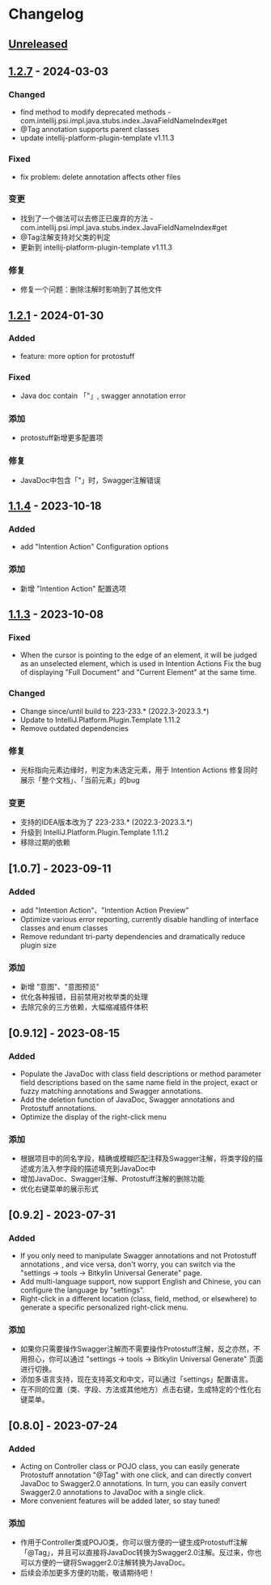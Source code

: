 <!-- Keep a Changelog guide -> https://keepachangelog.com -->

# Changelog

## [Unreleased]

## [1.2.7] - 2024-03-03

### Changed

- find method to modify deprecated methods - com.intellij.psi.impl.java.stubs.index.JavaFieldNameIndex#get
- @Tag annotation supports parent classes
- update intellij-platform-plugin-template v1.11.3

### Fixed

- fix problem: delete annotation affects other files

### 变更

- 找到了一个做法可以去修正已废弃的方法 - com.intellij.psi.impl.java.stubs.index.JavaFieldNameIndex#get
- @Tag注解支持对父类的判定
- 更新到 intellij-platform-plugin-template v1.11.3

### 修复

- 修复一个问题：删除注解时影响到了其他文件

## [1.2.1] - 2024-01-30

### Added

- feature: more option for protostuff

### Fixed

- Java doc contain 「"」, swagger annotation error

### 添加

- protostuff新增更多配置项

### 修复

- JavaDoc中包含「"」时，Swagger注解错误

## [1.1.4] - 2023-10-18

### Added

- add "Intention Action" Configuration options

### 添加

- 新增 "Intention Action" 配置选项

## [1.1.3] - 2023-10-08

### Fixed

- When the cursor is pointing to the edge of an element, it will be judged as an unselected element, which is used in Intention Actions Fix the bug of displaying "Full Document" and "Current Element" at the same time.

### Changed

- Change since/until build to 223-233.* (2022.3-2023.3.*)
- Update to IntelliJ.Platform.Plugin.Template 1.11.2
- Remove outdated dependencies

### 修复

- 光标指向元素边缘时，判定为未选定元素，用于 Intention Actions 修复同时展示「整个文档」、「当前元素」的bug

### 变更

- 支持的IDEA版本改为了 223-233.* (2022.3-2023.3.*)
- 升级到 IntelliJ.Platform.Plugin.Template 1.11.2
- 移除过期的依赖

## [1.0.7] - 2023-09-11

### Added

- add "Intention Action"、"Intention Action Preview"
- Optimize various error reporting, currently disable handling of interface classes and enum classes
- Remove redundant tri-party dependencies and dramatically reduce plugin size

### 添加

- 新增 "意图"、"意图预览"
- 优化各种报错，目前禁用对枚举类的处理
- 去除冗余的三方依赖，大幅缩减插件体积

## [0.9.12] - 2023-08-15

### Added

- Populate the JavaDoc with class field descriptions or method parameter field descriptions based on the same name field
  in the project, exact or fuzzy matching annotations and Swagger annotations.
- Add the deletion function of JavaDoc, Swagger annotations and Protostuff annotations.
- Optimize the display of the right-click menu

### 添加

- 根据项目中的同名字段，精确或模糊匹配注释及Swagger注解，将类字段的描述或方法入参字段的描述填充到JavaDoc中
- 增加JavaDoc、Swagger注解、Protostuff注解的删除功能
- 优化右键菜单的展示形式

## [0.9.2] - 2023-07-31

### Added

- If you only need to manipulate Swagger annotations and not Protostuff annotations , and vice versa, don't worry, you
  can switch via the "settings -> tools -> Bitkylin Universal Generate" page.
- Add multi-language support, now support English and Chinese, you can configure the language by "settings".
- Right-click in a different location (class, field, method, or elsewhere) to generate a specific personalized
  right-click menu.

### 添加

- 如果你只需要操作Swagger注解而不需要操作Protostuff注解，反之亦然，不用担心，你可以通过 "settings -> tools -> Bitkylin
  Universal Generate" 页面进行切换。
- 添加多语言支持，现在支持英文和中文，可以通过「settings」配置语言。
- 在不同的位置（类、字段、方法或其他地方）点击右键，生成特定的个性化右键菜单。

## [0.8.0] - 2023-07-24

### Added

- Acting on Controller class or POJO class, you can easily generate Protostuff annotation "@Tag" with one click, and can
  directly convert JavaDoc to Swagger2.0 annotations. In turn, you can easily convert Swagger2.0 annotations to JavaDoc
  with a single click.
- More convenient features will be added later, so stay tuned!

### 添加

- 作用于Controller类或POJO类，你可以很方便的一键生成Protostuff注解「@Tag」，并且可以直接将JavaDoc转换为Swagger2.0注解。反过来，你也可以方便的一键将Swagger2.0注解转换为JavaDoc。
- 后续会添加更多方便的功能，敬请期待吧！

[Unreleased]: https://github.com/bitkylin/bitkylin-universal-generate/compare/v1.2.7...main
[1.2.7]: https://github.com/bitkylin/bitkylin-universal-generate/compare/v1.2.1...v1.2.7
[1.2.1]: https://github.com/bitkylin/bitkylin-universal-generate/compare/v1.1.4...v1.2.1
[1.1.4]: https://github.com/bitkylin/bitkylin-universal-generate/compare/v1.1.3...v1.1.4
[1.1.3]: https://github.com/bitkylin/bitkylin-universal-generate/compare/v1.0.7...v1.1.3
